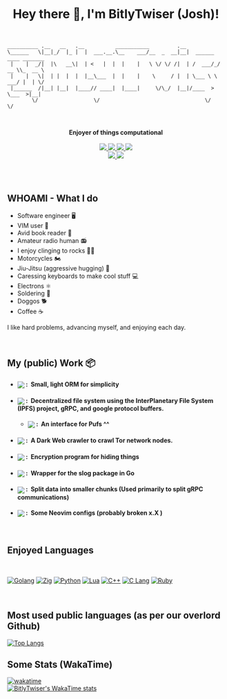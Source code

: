 <h1 align="center">Hey there 👋, I'm BitlyTwiser (Josh)!</h1>

<br />

```
__________ .__   __   .__          ___________         .__                        
\______   \|__|_/  |_ |  |  ___.__.\__    ___/__  _  __|__|  ______  ____ _______ 
 |    |  _/|  |\   __\|  | <   |  |  |    |   \ \/ \/ /|  | /  ___/_/ __ \\_  __ \
 |    |   \|  | |  |  |  |__\___  |  |    |    \     / |  | \___ \ \  ___/ |  | \/
 |______  /|__| |__|  |____// ____|  |____|     \/\_/  |__|/____  > \___  >|__|   
        \/                  \/                                  \/      \/        
```


<br />

<p align="center">
    <b>Enjoyer of things computational</b>
    <br />
    <br />
    <a href="https://hits.seeyoufarm.com/">
        <img src="https://hits.seeyoufarm.com/api/count/incr/badge.svg?url=https%3A%2F%2Fgithub.com%2FBitlyTwiser&title_bg=%232D2D2D&count_bg=%2300CC69&icon=github.svg&icon_color=%23E7E7E7&title=Views%20%28Day%20%2F%20All%29&edge_flat=false" />
    </a>
    <a href="https://github.com/STRRL/serverless-github-badges">
        <img src="https://badges.strrl.dev/years/BitlyTwiser?style=flat&labelColor=333333&logoColor=E7E7E7&color=0089FF&label=Years&logo=github" />
    </a>
    <a href="https://github.com/BitlyTwiser?tab=followers">
        <img src="https://img.shields.io/github/followers/BitlyTwiser?style=flat&labelColor=333333&logoColor=E7E7E7&color=8939FF&label=Followers&logo=github" />
    </a>
    <a href="#">
        <img src="https://img.shields.io/github/stars/BitlyTwiser?style=flat&affiliations=OWNER%2CCOLLABORATOR&labelColor=333333&logoColor=E7E7E7&color=EEAA00&label=Stars&logo=github" />
    </a>
    <br />
    <a href="#">
        <img src="https://img.shields.io/badge/Open_Source-❤-FF0069?style=flat&labelColor=333333&logoColor=E7E7E7">
    </a>
    <a href="#">
        <img src="https://img.shields.io/badge/PRs-Welcome-00CC00?style=flat&labelColor=333333&logoColor=E7E7E7">
    </a>

</p>

<br />

<br />

WHOAMI - What I do
-----------------
- Software engineer 🖥️ <br />
- VIM user 📝 <br />
- Avid book reader 📖 <br />
- Amateur radio human 📻 <br />
- I enjoy clinging to rocks 🧗‍♂️ <br />
- Motorcycles 🏍️ <br />
- Jiu-Jitsu (aggressive hugging) 🥋 <br />
- Caressing keyboards to make cool stuff 💻 <br />
- Electrons ⚛️ <br />
- Soldering 🔧 <br /> 
- Doggos 🐕 <br />
- Coffee ☕ <br />


I like hard problems, advancing myself, and enjoying each day.

<br />

My (public) Work 📦
-----------
- #### <a href="https://github.com/BitlyTwiser/tinyORM"><img align="center" src="https://img.shields.io/github/v/release/BitlyTwiser/tinyORM?label=tinyORM&style=for-the-badge&labelColor=E84F41&color=F48C38"></a> :&nbsp; Small, light ORM for simplicity
- #### <a href="https://github.com/BitlyTwiser/pufs"><img align="center" src="https://img.shields.io/badge/-pufs-D02670?style=for-the-badge"></a> :&nbsp; Decentralized file system using the InterPlanetary File System (IPFS) project, gRPC, and google protocol buffers.
  - #### <a href="https://github.com/BitlyTwiser/throw"><img align="center" src="https://img.shields.io/badge/-throw-D02670?style=for-the-badge"></a> :&nbsp; An interface for Pufs ^^
- #### <a href="https://github.com/BitlyTwiser/torMonger"><img align="center" src="https://img.shields.io/badge/-torMonger-028AAB?style=for-the-badge"></a> :&nbsp; A Dark Web crawler to crawl Tor network nodes.
- #### <a href="https://github.com/BitlyTwiser/tinycrypt"><img align="center" src="https://img.shields.io/github/v/release/BitlyTwiser/tinycrypt?label=tinycrypt&style=for-the-badge&labelColor=4eb231&color=F48C38"></a> :&nbsp; Encryption program for hiding things
- #### <a href="https://github.com/BitlyTwiser/slogger"><img align="center" src="https://img.shields.io/github/v/release/BitlyTwiser/slogger?label=slogger&style=for-the-badge&labelColor=31b2b0&color=F48C38"></a> :&nbsp; Wrapper for the slog package in Go
- #### <a href="https://github.com/BitlyTwiser/tinychunk"><img align="center" src="https://img.shields.io/github/v/release/BitlyTwiser/tinychunk?label=tinychunk&style=for-the-badge&labelColor=20281e&color=F48C38"></a> :&nbsp; Split data into smaller chunks (Used primarily to split gRPC communications)
- #### <a href="https://github.com/BitlyTwiser/neovim-configuration"><img align="center" src="https://img.shields.io/badge/-neovim-configuration-D02670?style=for-the-badge"></a> :&nbsp; Some Neovim configs (probably broken x.X )


<br />

Enjoyed Languages
------------------
<br />

[![Golang](    https://img.shields.io/badge/-Golang-333333?style=for-the-badge&logo=go&logoColor=white&labelColor=3776FB          )](https://go.dev/)
[![Zig](    https://img.shields.io/badge/-Zig-333333?style=for-the-badge&logo=zig&logoColor=white&labelColor=DF9100     )](https://ziglang.org/)
[![Python](    https://img.shields.io/badge/-Python-333333?style=for-the-badge&logo=python&logoColor=white&labelColor=3776FB     )](https://www.python.org/)
[![Lua](       https://img.shields.io/badge/-Lua-333333?style=for-the-badge&logo=lua&logoColor=white&labelColor=2C39BD           )](https://www.lua.org/)
[![C++](       https://img.shields.io/badge/-C++-333333?style=for-the-badge&logo=c%2B%2B&logoColor=white&labelColor=00599C       )](https://isocpp.org/)
[![C Lang](    https://img.shields.io/badge/-C_Lang-333333?style=for-the-badge&logo=c&logoColor=white&labelColor=6899CC          )](https://en.cppreference.com/w/c)
[![Ruby](       https://img.shields.io/badge/-Ruby-333333?style=for-the-badge&logo=ruby&logoColor=white&labelColor=de263f       )](https://www.ruby-lang.org/en/)

<br />


Most used public languages (as per our overlord Github)
--------------------------

[![Top Langs](https://github-readme-stats.vercel.app/api/top-langs/?username=BitlyTwiser)](https://github.com/BitlyTwiser/github-readme-stats)


Some Stats (WakaTime)
--------------------
[![wakatime](https://wakatime.com/badge/user/c88b1c9a-f430-41ce-9dc3-b418b84a3fe4.svg)](https://wakatime.com/@c88b1c9a-f430-41ce-9dc3-b418b84a3fe4) <br />
[![BitlyTwiser's WakaTime stats](https://github-readme-stats.vercel.app/api/wakatime?username=BitlyTwiser)](https://github.com/anuraghazra/github-readme-stats)
